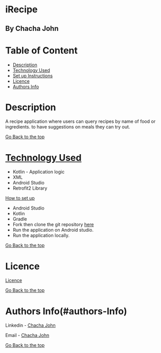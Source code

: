 # iRecipe

## By Chacha John 

# Table of Content

+ [Description](#description)
+ [Technology Used](#technology-used)
+ [Set up Instructions](#setup)
+ [Licence](#licence)
+ [Authors Info](#authors-Info)

# Description
<p>A recipe application where users can query recipes by name of food or ingredients. to have suggestions on meals they can try out.</p>

[Go Back to the top](#iRecipe)

# [Technology Used](#technology-used)
* Kotlin - Application logic
* XML
* Android Studio
* Retrofit2 Library


[How to set up](#setup)
* Android Studio
* Kotlin
* Gradle
* Fork then clone the git repository [here](https://github.com/chacha-john/iRecipe.git)
* Run the application on Android studio.
* Run the application locally.


[Go Back to the top](#iRecipe)

# Licence

[Licence](LICENSE)

[Go Back to the top](#iRecipe)

# Authors Info(#authors-Info)

Linkedin - [Chacha John](https://www.linkedin.com/in/chachaup/)

Email - [Chacha John](mailto:chachaupjohn@gmail.com)

[Go Back to the top](#iRecipe)
